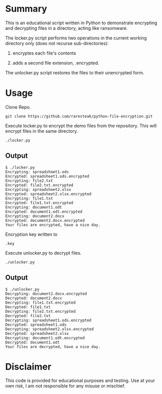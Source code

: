 # Summary

This is an educational script written in Python to demonstrate encrypting and decrypting files in a directory, acting like ransomware.    

The locker.py script performs two operations in the current working directory only (does not recurse sub-directories):

1. encryptes each file's contents

2. adds a second file extension, .encrypted. 


The unlocker.py script restores the files to their unencrypted form. 


# Usage

Clone Repo.

```
git clone https://github.com/raresteak/python-file-encryption.git
```

Execute locker.py to encrypt the demo files from the repository.   This will encrypt files in the same directory.

```
./locker.py
```
## Output
```
$ ./locker.py 
Encrypting: spreadsheet1.ods
Encrypted: spreadsheet1.ods.encrypted
Encrypting: file2.txt
Encrypted: file2.txt.encrypted
Encrypting: spreadsheet2.xlsx
Encrypted: spreadsheet2.xlsx.encrypted
Encrypting: file1.txt
Encrypted: file1.txt.encrypted
Encrypting: document1.odt
Encrypted: document1.odt.encrypted
Encrypting: document2.docx
Encrypted: document2.docx.encrypted
Your files are encrypted, have a nice day.
```

Encryption key written to 
```
.key
```

Execute unlocker.py to decrypt files.  

```
./unlocker.py
```

## Output
```
$ ./unlocker.py 
Decrypting: document2.docx.encrypted
Decrypted: document2.docx
Decrypting: file1.txt.encrypted
Decrypted: file1.txt
Decrypting: file2.txt.encrypted
Decrypted: file2.txt
Decrypting: spreadsheet1.ods.encrypted
Decrypted: spreadsheet1.ods
Decrypting: spreadsheet2.xlsx.encrypted
Decrypted: spreadsheet2.xlsx
Decrypting: document1.odt.encrypted
Decrypted: document1.odt
Your files are decrypted, have a nice day.
```



# Disclaimer

This code is provided for educational purposes and testing.  Use at your own risk, I am not responsible for any misuse or mischief. 
